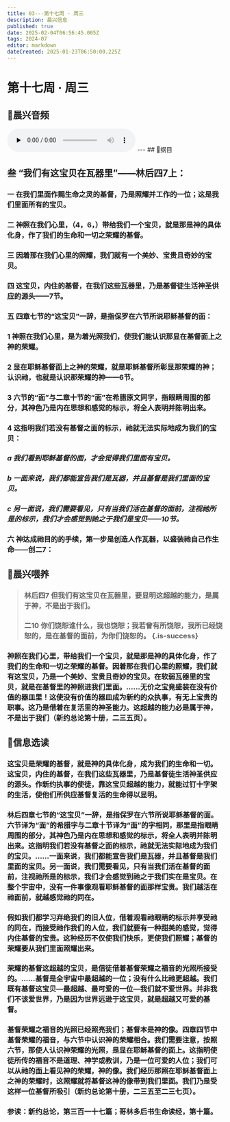 ```yaml
---
title: 03---第十七周 · 周三
description: 晨兴信息
published: true
date: 2025-02-04T06:56:45.005Z
tags: 2024-07
editor: markdown
dateCreated: 2025-01-23T06:50:00.225Z
---
```


# 第十七周 · 周三
## 🎵晨兴音频
<audio id="audio" controls="" preload="none">
      <source id="mp3" src="/2024-07/week17/week17day3.mp3">
</audio>
---
## 📖纲目

## 叁	“我们有这宝贝在瓦器里”——林后四7上：

### 一	在我们里面作赐生命之灵的基督，乃是照耀并工作的一位；这是我们里面所有的宝贝。

### 二	神照在我们心里，（4，6，）带给我们一个宝贝，就是那是神的具体化身，作了我们的生命和一切之荣耀的基督。

### 三	因着那在我们心里的照耀，我们就有一个美妙、宝贵且奇妙的宝贝。

### 四	这宝贝，内住的基督，在我们这些瓦器里，乃是基督徒生活神圣供应的源头——7节。

### 五	四章七节的“这宝贝”一辞，是指保罗在六节所说耶稣基督的面：

### 1	神照在我们心里，是为着光照我们，使我们能认识那显在基督面上之神的荣耀。

### 2	显在耶稣基督面上之神的荣耀，就是耶稣基督所彰显那荣耀的神；认识祂，也就是认识那荣耀的神——6节。

### 3	六节的“面”与二章十节的“面”在希腊原文同字，指眼睛周围的部分，其神色乃是内在思想和感觉的标示，将全人表明并陈明出来。

### 4	这指明我们若没有基督之面的标示，祂就无法实际地成为我们的宝贝：

### *a	我们看到耶稣基督的面，才会觉得我们里面有宝贝。*

### *b	一面来说，我们都能宣告我们是瓦器，并且基督是我们里面的宝贝。*

### *c	另一面说，我们需要看见，只有当我们活在基督的面前，注视祂所是的标示，我们才会感觉到祂之于我们是宝贝——10节。*

### 六	神达成祂目的的手续，第一步是创造人作瓦器，以盛装祂自己作生命——创二7：

## 📖晨兴喂养

>### **林后四7**    **但我们有这宝贝在瓦器里，要显明这超越的能力，是属于神，不是出于我们。**
>
>### **二10**    **你们饶恕谁什么，我也饶恕；我若曾有所饶恕，我所已经饶恕的，是在基督的面前，为你们饶恕的。** {.is-success}

### 神照在我们心里，带给我们一个宝贝，就是那是神的具体化身，作了我们的生命和一切之荣耀的基督。因着那在我们心里的照耀，我们就有这宝贝，乃是一个美妙、宝贵且奇妙的宝贝。在软弱瓦器里的宝贝，就是在基督里的神照进我们里面。……无价之宝竟盛装在没有价值的器皿里！这使没有价值的器皿成为新约的众执事，有无上宝贵的职事。这乃是借着在复活里的神圣能力。这超越的能力必是属于神，不是出于我们（新约总论第十册，二三五页）。

## 📖信息选读

### 这宝贝是荣耀的基督，就是神的具体化身，成为我们的生命和一切。这宝贝，内住的基督，在我们这些瓦器里，乃是基督徒生活神圣供应的源头。作新约执事的使徒，靠这宝贝超越的能力，就能过钉十字架的生活，使他们所供应基督复活的生命得以显明。

### 林后四章七节的“这宝贝”一辞，是指保罗在六节所说耶稣基督的面。六节译为“面”的希腊字与二章十节译为“面”的字相同，那里是指眼睛周围的部分，其神色乃是内在思想和感觉的标示，将全人表明并陈明出来。这指明我们若没有基督之面的标示，祂就无法实际地成为我们的宝贝。……一面来说，我们都能宣告我们是瓦器，并且基督是我们里面的宝贝。另一面说，我们需要看见，只有当我们活在基督的面前，注视祂所是的标示，我们才会感觉到祂之于我们实在是宝贝。在整个宇宙中，没有一件事像观看耶稣基督的面那样宝贵。我们越活在祂面前，就越感觉祂的同在。

### 假如我们都学习弃绝我们的旧人位，借着观看祂眼睛的标示并享受祂的同在，而接受祂作我们的人位，我们就要有一种甜美的感觉，觉得内住基督的宝贵。这种经历不仅使我们快乐，更使我们照耀；基督的荣耀要从我们里面照耀出来。

### 荣耀的基督这超越的宝贝，是信徒借着基督荣耀之福音的光照所接受的。……基督是全宇宙中最超越的一位；没有什么比祂更超越。我们既有基督这宝贝—最超越、最可爱的一位—我们就不爱世界。并非我们不该爱世界，乃是因为世界远逊于这宝贝，就是超越又可爱的基督。

### 基督荣耀之福音的光照已经照亮我们；基督本是神的像。四章四节中基督荣耀的福音，与六节中认识神的荣耀相合。我们需要注意，按照六节，那使人认识神荣耀的光照，是显在耶稣基督的面上。这指明使徒所传的福音不是道理、神学或教训，乃是一位可爱的人位；我们可以从祂的面上看见神的荣耀，神的像。我们经历那照在耶稣基督面上之神的荣耀时，这照耀就将基督这神的像带到我们里面。我们乃是受这样一位基督所吸引（新约总论第十册，二三五至二三七页）。

### 参读：新约总论，第三百一十七篇；哥林多后书生命读经，第十篇。
<!-- Google tag (gtag.js) -->
<script async src="https://www.googletagmanager.com/gtag/js?id=G-1P8709Z16T"></script>
<script>
  window.dataLayer = window.dataLayer || [];
  function gtag(){dataLayer.push(arguments);}
  gtag('js', new Date());

  gtag('config', 'G-1P8709Z16T');
</script>
